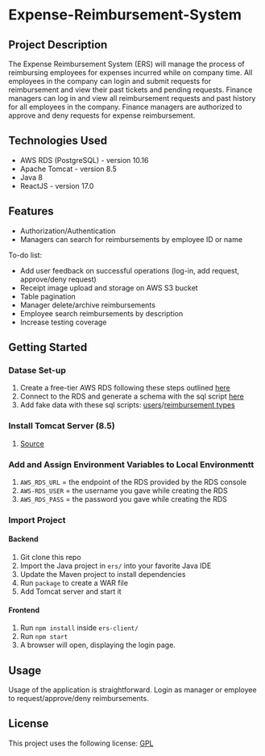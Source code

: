 # Expense-Reimbursement-System
## Project Description

The Expense Reimbursement System (ERS) will manage the process of reimbursing employees for expenses incurred while on company time. All employees in the company can login and submit requests for reimbursement and view their past tickets and pending requests. Finance managers can log in and view all reimbursement requests and past history for all employees in the company. Finance managers are authorized to approve and deny requests for expense reimbursement.
## Technologies Used

* AWS RDS (PostgreSQL) - version 10.16
* Apache Tomcat - version 8.5
* Java 8
* ReactJS - version 17.0

## Features
* Authorization/Authentication
* Managers can search for reimbursements by employee ID or name
  

To-do list:
* Add user feedback on successful operations (log-in, add request, approve/deny request)
* Receipt image upload and storage on AWS S3 bucket
* Table pagination
* Manager delete/archive reimbursements
* Employee search reimbursements by description
* Increase testing coverage
  

## Getting Started
### Datase Set-up
1. Create a free-tier AWS RDS following these steps outlined [here](https://github.com/210419-USF-BSN-Java/notes/blob/main/setup/aws.md)
2. Connect to the RDS and generate a schema with the sql script [here](https://github.com/chefThomas/Expense-Reimbursement-System/blob/main/sql%20scripts/db-schema.sql)
3. Add fake data with these sql scripts: [users](https://github.com/chefThomas/Expense-Reimbursement-System/blob/main/sql%20scripts/insert-users.sql)/[reimbursement types](https://github.com/chefThomas/Expense-Reimbursement-System/blob/main/sql%20scripts/insert-reimbursement-types.sql)

### Install Tomcat Server (8.5) 
1. [Source](https://tomcat.apache.org/download-80.cgi)

### Add and Assign Environment Variables to Local Environmentt
1. `AWS_RDS_URL` = the endpoint of the RDS provided by the RDS console
2. `AWS-RDS_USER` = the username you gave while creating the RDS
3. `AWS_RDS_PASS` = the password you gave while creating the RDS
### Import Project
#### Backend
1. Git clone this repo 
2. Import the Java project in `ers/` into your favorite Java IDE
3. Update the Maven project to install dependencies
4. Run `package` to create a WAR file
5. Add Tomcat server and start it
#### Frontend
1. Run `npm install` inside `ers-client/`
2. Run `npm start` 
3. A browser will open, displaying the login page.
   
## Usage
Usage of the application is straightforward. Login as manager or employee to request/approve/deny reimbursements.  


## License

This project uses the following license: [GPL](https://en.wikipedia.org/wiki/GNU_General_Public_License)
